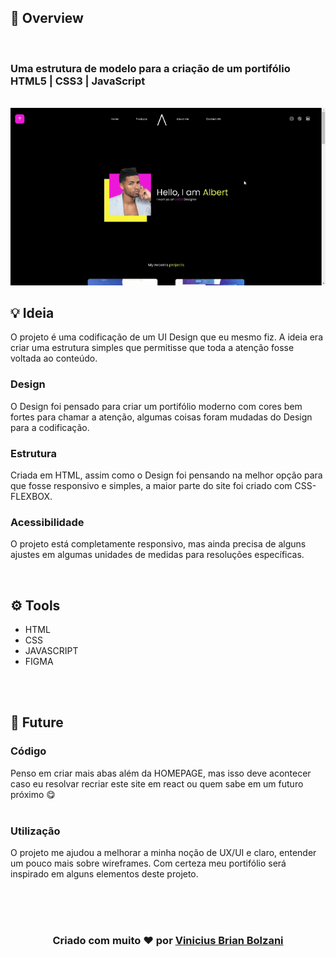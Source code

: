## 👀 Overview
<br>
 <h3>Uma estrutura de modelo para a criação de um portifólio HTML5 | CSS3 | JavaScript</h3>

<br>


<img src="Portfolio-Print.gif" />

## 💡 Ideia

O projeto é uma codificação de um UI Design que eu mesmo fiz. A ideia era criar uma estrutura simples que permitisse que toda a atenção fosse voltada ao conteúdo.

### Design

O Design foi pensado para criar um portifólio moderno com cores bem fortes para chamar a atenção, algumas coisas foram mudadas do Design para a codificação.
<br>


### Estrutura

Criada em HTML, assim como o Design foi pensando na melhor opção para que fosse responsivo e simples, a maior parte do site foi criado com CSS-FLEXBOX.
<br>

### Acessibilidade

O projeto está completamente responsivo, mas ainda precisa de alguns ajustes em algumas unidades de medidas para resoluções específicas.
<br>

<br>


## ⚙️ Tools

 - HTML
 - CSS
 - JAVASCRIPT
 - FIGMA

<br>
<br>

## 🚀 Future

### Código
Penso em criar mais abas além da HOMEPAGE, mas isso deve acontecer caso eu resolvar recriar este site em react ou quem sabe em um futuro próximo 😋
<br>
<br>

### Utilização
O projeto me ajudou a melhorar a minha noção de UX/UI e claro, entender um pouco mais sobre wireframes. Com certeza meu portifólio será inspirado em alguns elementos deste projeto.


<br>
<br>
<br>
<h3 align="center"> Criado com muito ❤️ por <a href="https://github.com/VBrianB"> Vinicius Brian Bolzani</a></h2>
